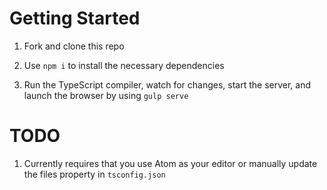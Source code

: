 # Getting Started

1. Fork and clone this repo

1. Use `npm i` to install the necessary dependencies

1. Run the TypeScript compiler, watch for changes, start the server, and launch the browser by using `gulp serve`

# TODO

1. Currently requires that you use Atom as your editor or manually update the files property in `tsconfig.json`
